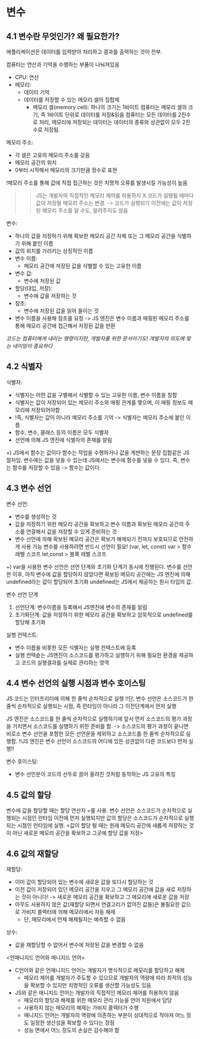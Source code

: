 변수
====

4.1 변수란 무엇인가? 왜 필요한가?
-------------------------------
애플리케이션은 데이터를 입력받아 처리하고 결과를 출력하는 것이 전부.

컴퓨터는 연산과 기억을 수행하는 부품이 나눠져있음
 - CPU: 연산
 - 메모리: 
    - 데이터 기억
    - 데이터를 저장할 수 있는 메모리 셀의 집합체
        - 메모리 셀(memory cell): 하나의 크기는 1바이트
컴퓨터는 메모리 셀의 크기, 즉 1바이트 단위로 데이터를 저장&읽음
컴퓨터는 모든 데이터를 2진수로 처리, 메모리에 저장되는 데이터는 데이터의 종류와 상관없이 모두 2진수로 저장됨.

메모리 주소:
 - 각 셀은 고유의 메모리 주소를 갖음
 - 메모리 공간의 위치
 - 0부터 시작해서 메모리의 크기만큼 정수로 표현

!메모리 주소를 통해 값에 직접 접근하는 것은 치명적 오류를 발생시킬 가능성이 높음
 >> JS는 개발자의 직접적인 메모리 제어를 허용하지 X
 >> 코드가 실행될 때마다 값이 저장될 메모리 주소는 변경. -> 코드가 실행되기 이전에는 값이 저장된 메모리 주소를 알 수도, 알려주지도 않음

변수:
 - 하나의 값을 저장하기 위해 확보한 메모리 공간 자체 또는 그 메모리 공간을 식별하기 위해 붙인 이름
 - 값의 위치를 가리키는 상징적인 이름
 - 변수 이름:
    - 메모리 공간에 저장된 값을 식별할 수 있는 고유한 이름
 - 변수 값:
    - 변수에 저장된 값
- 할당(대입, 저장):
    - 변수에 값을 저장하는 것
- 참조:
    - 변수에 저장된 값을 읽어 들이는 것
- 변수 이름을 사용해 참조를 요청 -> JS 엔진은 변수 이름과 매핑된 메모리 주소를 통해 메모리 공간에 접근해서 저장된 값을 반환

*코드는 컴퓨터에게 내리는 명령이지만, 개발자를 위한 문서이기도! 개발자의 의도에 맞는 네이밍이 중요하다*

4.2 식별자
----------
식별자:
 - 식별자는 어떤 값을 구별해서 식별할 수 있는 고유한 이름, 변수 이름을 칭함
 - 식별자는 값이 저장되어 있는 메모리 주소와 매핑 관계를 맺으며, 이 매핑 정보도 메모리에 저장되어야함
 - !즉, 식별자는 값이 아니라 메모리 주소를 기억 -> 식별자는 메모리 주소에 붙인 이름
 - 함수, 변수, 클래스 등의 이름은 모두 식별자
 - 선언에 의해 JS 엔진에 식별자의 존재를 알림

+) JS에서 함수는 값이다
함수는 작업을 수행하거나 값을 계싼하는 문장 집합같은 JS 절차임.
변수에는 값을 넣을 수 있는데 JS에서는 변수에 함수를 넣을 수 있다.
즉, 변수는 함수를 저장할 수 있음 -> 함수는 값이다.

4.3 변수 선언
-----------
변수 선언:
 - 변수를 생성하는 것
 - 값을 저장하기 위한 메모리 공간을 확보하고 변수 이름과 확보된 메모리 공간의 주소를 연결해서 값을 저장할 수 있게 준비하는 것
 - 변수 선언에 의해 확보된 메모리 공간은 확보가 해제되기 전까지 보호되므로 안전하게 사용 가능
변수를 사용하려면 반드시 선언이 필요! (var, let, const)
var > 함수 레벨 스코프 
let,const > 블록 레벨 스코프

+) var을 사용한 변수 선언은 선언 단계와 초기화 단계가 동시에 진행된다.
변수를 선언한 이후, 아직 변수에 값을 할당하지 않았다면 확보된 메모리 공간에는 JS 엔진에 의해 undefined라는 값이 할당되어 초기화
undefined는 JS에서 제공하는 원시 타입의 값.

변수 선언 단계
1. 선언단계: 변수이름을 등록해서 JS엔진에 변수의 존재를 알림
2. 초기화단계: 값을 저장하기 위한 메모리 공간을 확보하고 암묵적으로 undefined를 할당해 초기화

실행 컨텍스트:
 - 변수 이름을 비롯한 모든 식별자는 실행 컨텍스트에 등록
 - 실행 컨텍슽는 JS엔진이 소스코드를 평가하고 실행하기 위해 필요한 환경을 제공하고 코드의 실행결과를 실제로 관리하는 영역

4.4 변수 선언의 실행 시점과 변수 호이스팅
--------------------------------------
JS 코드는 인터프리터에 의해 한 줄씩 순차적으로 실행
!!단, 변수 선언은 소스코드가 한 줄씩 순차적으로 실행되는 시점, 즉 런타임이 아니라 그 이전단계에서 먼저 실행

JS 엔진은 소스코드를 한 줄씩 순차적으로 실행하기에 앞서 먼저 소스코드의 평가 과정을 거치면서 소스코드를 실행하기 위한 준비를 함.
-> 소스코드의 평가 과정이 끝나면 비로소 변수 선언을 포함한 모든 선언문을 제외하고 소스코드를 한 줄씩 순차적으로 실행함.
!!JS 엔진은 변수 선언이 소스코드의 어디에 있든 상관없이 다른 코드보다 먼저 실행!!

변수 호이스팅:
 - 변수 선언문이 코드의 선두로 끌어 올려진 것처럼 동작하는 JS 고유의 특징

4.5 값의 할당
-------------
변수에 값을 할당할 때는 할당 연산자 =를 사용.
변수 선언은 소스코드가 순차적으로 실행되는 시점인 런타임 이전에 먼저 실행되지만 값의 할당은 소스코드가 순차적으로 실행되는 시점인 런타임에 실행.
<값이 할당 될 때는 원래 메모리 공간에 새롭게 저장하는 것이 아닌 새로운 메모리 공간을 확보하고 그곳에 할당 값을 저장>

4.6 값의 재할당
--------------
재할당:
 - 이미 값이 할당되어 있는 변수에 새로운 값을 또다시 할당하는 것
 - 이전 값이 저장되어 있던 메모리 공간을 지우고 그 메모리 공간에 값을 새로 저장하는 것이 아니다!
    -> 새로운 메모리 공간을 확보하고 그 메모리에 새로운 값을 저장
 - 아무도 사용하지 않은 값(재할당 되면서 연결고리가 없어진 값들)은 불필요한 값으로 가비지 콜렉터에 의해 메모리에서 자동 해제
    - 단, 메모리에서 언제 해제될지는 예측할 수 없음

상수:
 - 값을 재할당할 수 없어서 변수에 저장된 값을 변경할 수 없음

<언매니지드 언어와 매니지드 언어>
- C언어와 같은 언매니지드 언어는 개발자가 명식적으로 메모리를 할당하고 해제
    - 메모리 제어를 개발자가 주도할 수 있으므로 개발자의 역량에 따라 최적의 성능을 확보할 수 있지만 치명적인 오류를 생산할 가능성도 있음
- JS와 같은 매니지드 언어는 개발자의 직접적인 메모리 제어를 허용하지 않음
    - 매모리의 할당과 해제를 위한 메모리 관리 기능을 언어 차원에서 담당
    - 사용하지 않는 메모리의 해제는 가비지 콜렉터가 수행
    - 매니지드 언어는 개발자의 역량에 의존하는 부분이 상대적으로 작아져 어느 정도 일정한 생산성을 확보할 수 있다는 장점
    - 성능 면에서 어느 정도의 손실은 감수해야 함